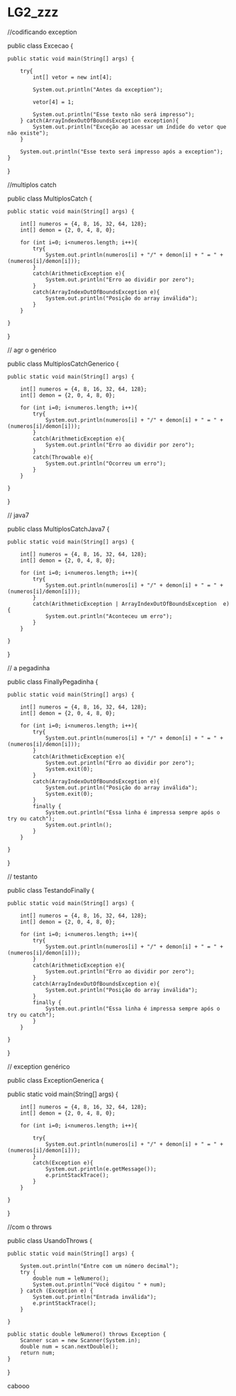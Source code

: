 # LG2_zzz

//codificando exception

public class Excecao {

	public static void main(String[] args) {
		
		try{
			int[] vetor = new int[4];

			System.out.println("Antes da exception");
			
			vetor[4] = 1;
			
			System.out.println("Esse texto não será impresso");
		} catch(ArrayIndexOutOfBoundsException exception){
			System.out.println("Exceção ao acessar um índide do vetor que não existe");
		}
		
		System.out.println("Esse texto será impresso após a exception");
	}

}

//multiplos catch

public class MultiplosCatch {

	public static void main(String[] args) {
		
		int[] numeros = {4, 8, 16, 32, 64, 128};
		int[] demon = {2, 0, 4, 8, 0};
		
		for (int i=0; i<numeros.length; i++){
			try{
				System.out.println(numeros[i] + "/" + demon[i] + " = " + (numeros[i]/demon[i]));
			}
			catch(ArithmeticException e){
				System.out.println("Erro ao dividir por zero");
			}
			catch(ArrayIndexOutOfBoundsException e){
				System.out.println("Posição do array inválida");
			}
		}
		
	}

}

// agr o genérico

public class MultiplosCatchGenerico {
	
	public static void main(String[] args) {

		int[] numeros = {4, 8, 16, 32, 64, 128};
		int[] demon = {2, 0, 4, 8, 0};

		for (int i=0; i<numeros.length; i++){
			try{
				System.out.println(numeros[i] + "/" + demon[i] + " = " + (numeros[i]/demon[i]));
			}
			catch(ArithmeticException e){
				System.out.println("Erro ao dividir por zero");
			}
			catch(Throwable e){
				System.out.println("Ocorreu um erro");
			}
		}

	}
}

// java7

public class MultiplosCatchJava7 {

	public static void main(String[] args) {

		int[] numeros = {4, 8, 16, 32, 64, 128};
		int[] demon = {2, 0, 4, 8, 0};

		for (int i=0; i<numeros.length; i++){
			try{
				System.out.println(numeros[i] + "/" + demon[i] + " = " + (numeros[i]/demon[i]));
			}
			catch(ArithmeticException | ArrayIndexOutOfBoundsException  e){
				System.out.println("Aconteceu um erro");
			}
		}

	}
}

// a pegadinha

public class FinallyPegadinha {

	public static void main(String[] args) {

		int[] numeros = {4, 8, 16, 32, 64, 128};
		int[] demon = {2, 0, 4, 8, 0};

		for (int i=0; i<numeros.length; i++){
			try{
				System.out.println(numeros[i] + "/" + demon[i] + " = " + (numeros[i]/demon[i]));
			}
			catch(ArithmeticException e){
				System.out.println("Erro ao dividir por zero");
				System.exit(0);
			}
			catch(ArrayIndexOutOfBoundsException e){
				System.out.println("Posição do array inválida");
				System.exit(0);
			}
			finally {
				System.out.println("Essa linha é impressa sempre após o try ou catch");
				System.out.println();
			}
		}

	}
}

// testanto

public class TestandoFinally {

	public static void main(String[] args) {
		
		int[] numeros = {4, 8, 16, 32, 64, 128};
		int[] demon = {2, 0, 4, 8, 0};
		
		for (int i=0; i<numeros.length; i++){
			try{
				System.out.println(numeros[i] + "/" + demon[i] + " = " + (numeros[i]/demon[i]));
			}
			catch(ArithmeticException e){
				System.out.println("Erro ao dividir por zero");
			}
			catch(ArrayIndexOutOfBoundsException e){
				System.out.println("Posição do array inválida");
			}
			finally {
				System.out.println("Essa linha é impressa sempre após o try ou catch");
			}
		}

	}

}

// exception genérico

public class ExceptionGenerica {

public static void main(String[] args) {
		
		int[] numeros = {4, 8, 16, 32, 64, 128};
		int[] demon = {2, 0, 4, 8, 0};
		
		for (int i=0; i<numeros.length; i++){
			
			try{
				System.out.println(numeros[i] + "/" + demon[i] + " = " + (numeros[i]/demon[i]));
			}
			catch(Exception e){
				System.out.println(e.getMessage());
				e.printStackTrace();
			}
		}
		
	}
}

//com o throws

public class UsandoThrows {

	public static void main(String[] args) {
		
		System.out.println("Entre com um número decimal");
		try {
			double num = leNumero();
			System.out.println("Você digitou " + num);
		} catch (Exception e) {
			System.out.println("Entrada inválida");
			e.printStackTrace();
		}

	}

	public static double leNumero() throws Exception {
		Scanner scan = new Scanner(System.in);
		double num = scan.nextDouble();
		return num;
	}
}

cabooo
